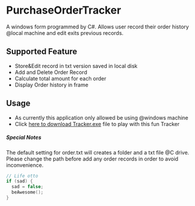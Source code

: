 # PurchaseOrderTracker
A windows form programmed by C#. Allows user record their order history @local machine and edit exits previous records.
## Supported Feature
* Store&Edit record in txt version saved in local disk
* Add and Delete Order Record
* Calculate total amount for each order
* Display Order history in frame
## Usage
* As currently this application only allowed be using @windows machine
* Click [here to download Tracker.exe](https://github.com/SPIDEYH/PurchaseOrderTracker/raw/main/Tracker.exe) file to play with this fun Tracker
##### Special Notes
  The default setting for order.txt will creates a folder and a txt file @C drive.  Please change the path before add any order records in order to avoid inconvenience.

```c
// Life otto
if (sad) {
  sad = false;
  beAwesome();
}
```
